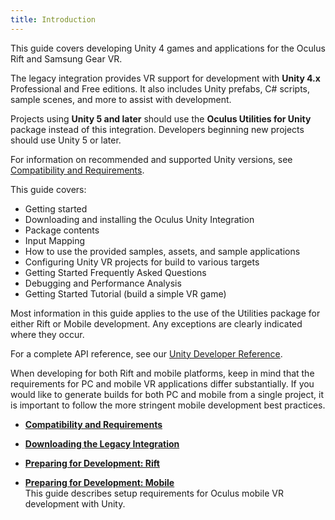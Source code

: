 ```yaml
---
title: Introduction
---
```


This guide covers developing Unity 4 games and applications for the Oculus Rift and Samsung Gear VR. 

The legacy integration provides VR support for development with **Unity 4.x** Professional and Free editions. It also includes Unity prefabs, C# scripts, sample scenes, and more to assist with development. 

Projects using **Unity 5 and later** should use the **Oculus Utilities for Unity** package instead of this integration. Developers beginning new projects should use Unity 5 or later. 

For information on recommended and supported Unity versions, see [Compatibility and Requirements](/documentation/unity/latest/concepts/unity-integration-req/).

This guide covers:

* Getting started
* Downloading and installing the Oculus Unity Integration
* Package contents
* Input Mapping
* How to use the provided samples, assets, and sample applications
* Configuring Unity VR projects for build to various targets
* Getting Started Frequently Asked Questions
* Debugging and Performance Analysis
* Getting Started Tutorial (build a simple VR game)


Most information in this guide applies to the use of the Utilities package for either Rift or Mobile development. Any exceptions are clearly indicated where they occur.

For a complete API reference, see our [Unity Developer Reference](/documentation/game-engines/latest/concepts/book-unity-reference/).

When developing for both Rift and mobile platforms, keep in mind that the requirements for PC and mobile VR applications differ substantially. If you would like to generate builds for both PC and mobile from a single project, it is important to follow the more stringent mobile development best practices.

* **[Compatibility and Requirements](/documentation/unity/latest/concepts/unity-integration-req/)**  

* **[Downloading the Legacy Integration](/documentation/unity/latest/concepts/unity-integration-download/)**  

* **[Preparing for Development: Rift](/documentation/unity/latest/concepts/unity-integration-pcprep/)**  

* **[Preparing for Development: Mobile](/documentation/unity/latest/concepts/unity-integration-mobileprep/)**  
This guide describes setup requirements for Oculus mobile VR development with Unity.

